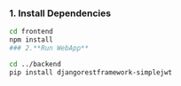 

### 1. Install Dependencies

```bash
cd frontend
npm install
### 2.**Run WebApp**

cd ../backend
pip install djangorestframework-simplejwt

      
